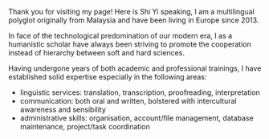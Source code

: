 Thank you for visiting my page! Here is Shi Yi speaking, I am a multilingual polyglot originally from Malaysia and have been living in Europe since 2013.

In face of the technological predomination of our modern era, I as a humanistic scholar have always been striving to promote the cooperation instead of hierarchy between soft and hard sciences.

Having undergone years of both academic and professional trainings, I have established solid expertise especially in the following areas:
- linguistic services: translation, transcription, proofreading, interpretation
- communication: both oral and written, bolstered with intercultural awareness and sensibility
- administrative skills: organisation, account/file management, database maintenance, project/task coordination
